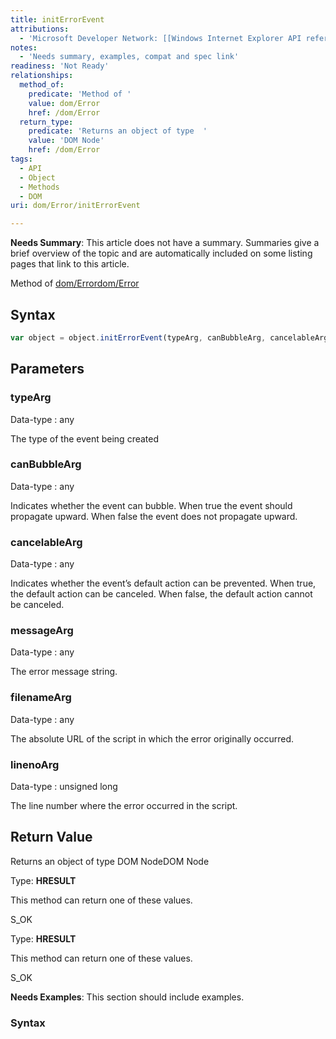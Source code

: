 ```yaml
---
title: initErrorEvent
attributions:
  - 'Microsoft Developer Network: [[Windows Internet Explorer API reference](http://msdn.microsoft.com/en-us/library/ie/hh828809%28v=vs.85%29.aspx) Article]'
notes:
  - 'Needs summary, examples, compat and spec link'
readiness: 'Not Ready'
relationships:
  method_of:
    predicate: 'Method of '
    value: dom/Error
    href: /dom/Error
  return_type:
    predicate: 'Returns an object of type  '
    value: 'DOM Node'
    href: /dom/Error
tags:
  - API
  - Object
  - Methods
  - DOM
uri: dom/Error/initErrorEvent

---
```

**Needs Summary**: This article does not have a summary. Summaries give a brief overview of the topic and are automatically included on some listing pages that link to this article.

Method of [dom/Error](/dom/Error)[dom/Error](/dom/Error)

## Syntax

``` js
var object = object.initErrorEvent(typeArg, canBubbleArg, cancelableArg, messageArg, filenameArg, linenoArg);
```

## Parameters

### typeArg

 Data-type
:   any

 The type of the event being created

### canBubbleArg

 Data-type
:   any

 Indicates whether the event can bubble. When true the event should propagate upward. When false the event does not propagate upward.

### cancelableArg

 Data-type
:   any

 Indicates whether the event’s default action can be prevented. When true, the default action can be canceled. When false, the default action cannot be canceled.

### messageArg

 Data-type
:   any

 The error message string.

### filenameArg

 Data-type
:   any

 The absolute URL of the script in which the error originally occurred.

### linenoArg

 Data-type
:   unsigned long

 The line number where the error occurred in the script.

## Return Value

Returns an object of type DOM NodeDOM Node

Type: **HRESULT**

This method can return one of these values.

S\_OK

Type: **HRESULT**

This method can return one of these values.

S\_OK

**Needs Examples**: This section should include examples.

### Syntax
